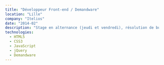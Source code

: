 ```yaml
---
title: "Développeur Front-end / Demandware"
location: "Lille"
company: "Itelios"
date: "2014-02"
description: "Stage en alternance (jeudi et vendredi), résolution de bugs en TMA sur la solution e-commerce Demandware sur les projets Brice et Bizzbee."
technologies: 
  - HTML5
  - CSS3
  - JavaScript
  - jQuery
  - Demandware
---
```

